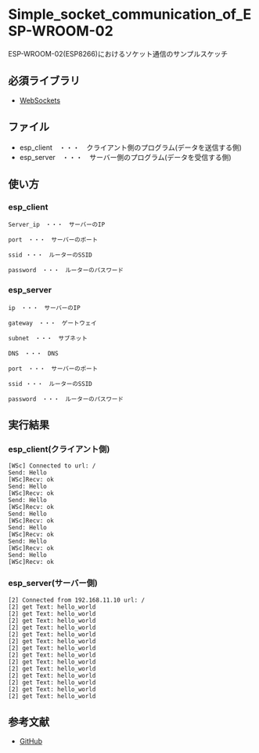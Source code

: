 # Simple_socket_communication_of_ESP-WROOM-02

ESP-WROOM-02(ESP8266)におけるソケット通信のサンプルスケッチ

## 必須ライブラリ
* [WebSockets](https://github.com/Links2004/arduinoWebSockets)

## ファイル
* esp_client　・・・　クライアント側のプログラム(データを送信する側)
* esp_server　・・・　サーバー側のプログラム(データを受信する側)

## 使い方

### esp_client
    Server_ip　・・・　サーバーのIP

    port　・・・　サーバーのポート

    ssid ・・・　ルーターのSSID

    password　・・・　ルーターのパスワード

<?c++
//IP
const char* Server_ip("192.168.11.5"); //server_ip
int port = 81; //server_port

//ssid, pass
const char* ssid = "your-ssid";
const char* password = "your-password";
?>


### esp_server
    ip　・・・　サーバーのIP

    gateway　・・・　ゲートウェイ

    subnet　・・・　サブネット

    DNS　・・・　DNS

    port　・・・　サーバーのポート

    ssid ・・・　ルーターのSSID

    password　・・・　ルーターのパスワード

<?c++
//Fit to Router
IPAddress ip(192, 168, 11, 5);
IPAddress gateway(192,168, 11, 1);
IPAddress subnet(255, 255, 255, 0);
IPAddress DNS(192, 168, 11, 1);
int port = 81;

//ssid, pass
const char* ssid = "your-ssid";
const char* password = "your-password";
?>


## 実行結果
### esp_client(クライアント側)
```
[WSc] Connected to url: /
Send: Hello
[WSc]Recv: ok
Send: Hello
[WSc]Recv: ok
Send: Hello
[WSc]Recv: ok
Send: Hello
[WSc]Recv: ok
Send: Hello
[WSc]Recv: ok
Send: Hello
[WSc]Recv: ok
Send: Hello
[WSc]Recv: ok
```

### esp_server(サーバー側)
```
[2] Connected from 192.168.11.10 url: /
[2] get Text: hello_world
[2] get Text: hello_world
[2] get Text: hello_world
[2] get Text: hello_world
[2] get Text: hello_world
[2] get Text: hello_world
[2] get Text: hello_world
[2] get Text: hello_world
[2] get Text: hello_world
[2] get Text: hello_world
[2] get Text: hello_world
[2] get Text: hello_world
[2] get Text: hello_world
[2] get Text: hello_world
```



## 参考文献
* [GitHub](https://github.com/Links2004/arduinoWebSockets/issues/33)